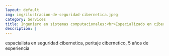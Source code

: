 ```yaml
---
layout: default
img: img/ilustracion-de-seguridad-cibernetica.jpeg
category: Services
title: Ingeniero en sistemas computacionales:<br>Especializado en ciberseguridad
description: |
---
```

 espacialista en seguridad cibernetica, peritaje cibernetico, 5 años de experiencia
